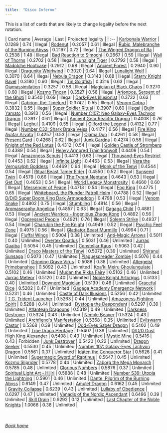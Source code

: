 ```yaml
---
title:  "Disco Inferno"
---
```


This is a list of cards that are likely to change legality before the next rotation.

| Card name | Average | Last | Projected legality |
| :-- |
[Karbonala Warrior](https://db.ygoprodeck.com/card/?search=Karbonala%20Warrior) | 0.1289 | 0.74 | Illegal |
[Rodenut](https://db.ygoprodeck.com/card/?search=Rodenut) | 0.2057 | 0.61 | Illegal |
[Rubic, Malebranche of the Burning Abyss](https://db.ygoprodeck.com/card/?search=Rubic,%20Malebranche%20of%20the%20Burning%20Abyss) | 0.2197 | 0.72 | Illegal |
[The Winged Dragon of Ra](https://db.ygoprodeck.com/card/?search=The%20Winged%20Dragon%20of%20Ra) | 0.2538 | 1.48 | Illegal |
[Bad Reaction to Simochi](https://db.ygoprodeck.com/card/?search=Bad%20Reaction%20to%20Simochi) | 0.2667 | 0.59 | Illegal |
[Wall of Thorns](https://db.ygoprodeck.com/card/?search=Wall%20of%20Thorns) | 0.2702 | 0.58 | Illegal |
[Lunalight Tiger](https://db.ygoprodeck.com/card/?search=Lunalight%20Tiger) | 0.2792 | 0.58 | Illegal |
[Madolche Hootcake](https://db.ygoprodeck.com/card/?search=Madolche%20Hootcake) | 0.2912 | 0.68 | Illegal |
[Ancient Forest](https://db.ygoprodeck.com/card/?search=Ancient%20Forest) | 0.2940 | 0.90 | Illegal |
[Dragunity Whirlwind](https://db.ygoprodeck.com/card/?search=Dragunity%20Whirlwind) | 0.3020 | 0.64 | Illegal |
[Lunalight Wolf](https://db.ygoprodeck.com/card/?search=Lunalight%20Wolf) | 0.3070 | 0.64 | Illegal |
[Nebula Dragon](https://db.ygoprodeck.com/card/?search=Nebula%20Dragon) | 0.3143 | 0.68 | Illegal |
[Starry Knight Rayel](https://db.ygoprodeck.com/card/?search=Starry%20Knight%20Rayel) | 0.3180 | 0.60 | Illegal |
[Tin Goldfish](https://db.ygoprodeck.com/card/?search=Tin%20Goldfish) | 0.3216 | 0.63 | Illegal |
[Ojamassimilation](https://db.ygoprodeck.com/card/?search=Ojamassimilation) | 0.3257 | 0.58 | Illegal |
[Magician of Black Chaos](https://db.ygoprodeck.com/card/?search=Magician%20of%20Black%20Chaos) | 0.3270 | 0.60 | Illegal |
[Kozmo Tincan](https://db.ygoprodeck.com/card/?search=Kozmo%20Tincan) | 0.3527 | 0.56 | Illegal |
[Arionpos, Serpent of the Ghoti](https://db.ygoprodeck.com/card/?search=Arionpos,%20Serpent%20of%20the%20Ghoti) | 0.3540 | 0.69 | Illegal |
[Dark-Eyes Illusionist](https://db.ygoprodeck.com/card/?search=Dark-Eyes%20Illusionist) | 0.3732 | 0.63 | Illegal |
[Gabrion, the Timelord](https://db.ygoprodeck.com/card/?search=Gabrion,%20the%20Timelord) | 0.3742 | 0.55 | Illegal |
[Venom Cobra](https://db.ygoprodeck.com/card/?search=Venom%20Cobra) | 0.3832 | 0.55 | Illegal |
[Super Soldier Ritual](https://db.ygoprodeck.com/card/?search=Super%20Soldier%20Ritual) | 0.3907 | 0.60 | Illegal |
[Bujin Yamato](https://db.ygoprodeck.com/card/?search=Bujin%20Yamato) | 0.3913 | 0.56 | Illegal |
[Number C107: Neo Galaxy-Eyes Tachyon Dragon](https://db.ygoprodeck.com/card/?search=Number%20C107:%20Neo%20Galaxy-Eyes%20Tachyon%20Dragon) | 0.3917 | 0.61 | Illegal |
[Ancient Gear Reactor Dragon](https://db.ygoprodeck.com/card/?search=Ancient%20Gear%20Reactor%20Dragon) | 0.4008 | 0.76 | Illegal |
[Leghul](https://db.ygoprodeck.com/card/?search=Leghul) | 0.4109 | 0.55 | Illegal |
[Gilford the Legend](https://db.ygoprodeck.com/card/?search=Gilford%20the%20Legend) | 0.4132 | 0.77 | Illegal |
[Number C32: Shark Drake Veiss](https://db.ygoprodeck.com/card/?search=Number%20C32:%20Shark%20Drake%20Veiss) | 0.4177 | 0.56 | Illegal |
[Fire King Avatar Arvata](https://db.ygoprodeck.com/card/?search=Fire%20King%20Avatar%20Arvata) | 0.4257 | 0.53 | Illegal |
[Ojama Duo](https://db.ygoprodeck.com/card/?search=Ojama%20Duo) | 0.4261 | 0.58 | Illegal |
[Present Card](https://db.ygoprodeck.com/card/?search=Present%20Card) | 0.4268 | 0.62 | Illegal |
[Junk Gardna](https://db.ygoprodeck.com/card/?search=Junk%20Gardna) | 0.4274 | 0.58 | Illegal |
[Knight of the Red Lotus](https://db.ygoprodeck.com/card/?search=Knight%20of%20the%20Red%20Lotus) | 0.4312 | 0.54 | Illegal |
[Golden Castle of Stromberg](https://db.ygoprodeck.com/card/?search=Golden%20Castle%20of%20Stromberg) | 0.4389 | 0.54 | Illegal |
[Heavy Armored Train Ironwolf](https://db.ygoprodeck.com/card/?search=Heavy%20Armored%20Train%20Ironwolf) | 0.4408 | 0.54 | Illegal |
[Amazoness Scouts](https://db.ygoprodeck.com/card/?search=Amazoness%20Scouts) | 0.4413 | 0.63 | Illegal |
[Thousand-Eyes Restrict](https://db.ygoprodeck.com/card/?search=Thousand-Eyes%20Restrict) | 0.4453 | 0.52 | Illegal |
[Infinite Light](https://db.ygoprodeck.com/card/?search=Infinite%20Light) | 0.4463 | 0.53 | Illegal |
[Vera the Vernusylph Goddess](https://db.ygoprodeck.com/card/?search=Vera%20the%20Vernusylph%20Goddess) | 0.4469 | 0.64 | Illegal |
[Monk of the Tenyi](https://db.ygoprodeck.com/card/?search=Monk%20of%20the%20Tenyi) | 0.4544 | 0.54 | Illegal |
[Ritual Beast Tamer Elder](https://db.ygoprodeck.com/card/?search=Ritual%20Beast%20Tamer%20Elder) | 0.4550 | 0.52 | Illegal |
[Sunseed Twin](https://db.ygoprodeck.com/card/?search=Sunseed%20Twin) | 0.4578 | 0.66 | Illegal |
[The Tyrant Neptune](https://db.ygoprodeck.com/card/?search=The%20Tyrant%20Neptune) | 0.4643 | 0.53 | Illegal |
[Get Out!](https://db.ygoprodeck.com/card/?search=Get%20Out!) | 0.4653 | 0.54 | Illegal |
[World Legacy Monstrosity](https://db.ygoprodeck.com/card/?search=World%20Legacy%20Monstrosity) | 0.4660 | 0.60 | Illegal |
[Messenger of Peace](https://db.ygoprodeck.com/card/?search=Messenger%20of%20Peace) | 0.4718 | 0.54 | Illegal |
[Fog King](https://db.ygoprodeck.com/card/?search=Fog%20King) | 0.4775 | 0.65 | Illegal |
[Whitebeard, the Plunder Patroll Helm](https://db.ygoprodeck.com/card/?search=Whitebeard,%20the%20Plunder%20Patroll%20Helm) | 0.4788 | 0.52 | Illegal |
[D/D/D Super Doom King Dark Armageddon](https://db.ygoprodeck.com/card/?search=D/D/D%20Super%20Doom%20King%20Dark%20Armageddon) | 0.4798 | 0.53 | Illegal |
[Venom Snake](https://db.ygoprodeck.com/card/?search=Venom%20Snake) | 0.4802 | 0.75 | Illegal |
[Stumbling](https://db.ygoprodeck.com/card/?search=Stumbling) | 0.4814 | 0.56 | Illegal |
[Aromaseraphy Angelica](https://db.ygoprodeck.com/card/?search=Aromaseraphy%20Angelica) | 0.4857 | 0.63 | Illegal |
[Gagaga Child](https://db.ygoprodeck.com/card/?search=Gagaga%20Child) | 0.4881 | 0.53 | Illegal |
[Ancient Warriors - Ingenious Zhuge Kong](https://db.ygoprodeck.com/card/?search=Ancient%20Warriors%20-%20Ingenious%20Zhuge%20Kong) | 0.4892 | 0.56 | Illegal |
[Oppressed People](https://db.ygoprodeck.com/card/?search=Oppressed%20People) | 0.4921 | 0.76 | Illegal |
[Solemn Strike](https://db.ygoprodeck.com/card/?search=Solemn%20Strike) | 0.4937 | 0.54 | Illegal |
[Charubin the Fire Knight](https://db.ygoprodeck.com/card/?search=Charubin%20the%20Fire%20Knight) | 0.4949 | 0.52 | Illegal |
[Psychic Feel Zone](https://db.ygoprodeck.com/card/?search=Psychic%20Feel%20Zone) | 0.4975 | 0.56 | Illegal |
[Gladiator Beast Murmillo](https://db.ygoprodeck.com/card/?search=Gladiator%20Beast%20Murmillo) | 0.4994 | 0.71 | Illegal |
[Fluffal Wings](https://db.ygoprodeck.com/card/?search=Fluffal%20Wings) | 0.5004 | 0.38 | Unlimited |
[Anti-Magic Arrows](https://db.ygoprodeck.com/card/?search=Anti-Magic%20Arrows) | 0.5011 | 0.40 | Unlimited |
[Overtex Qoatlus](https://db.ygoprodeck.com/card/?search=Overtex%20Qoatlus) | 0.5031 | 0.46 | Unlimited |
[Jurrac Guaiba](https://db.ygoprodeck.com/card/?search=Jurrac%20Guaiba) | 0.5054 | 0.45 | Unlimited |
[Constellar Kaus](https://db.ygoprodeck.com/card/?search=Constellar%20Kaus) | 0.5063 | 0.42 | Unlimited |
[Draco Masters of the Tenyi](https://db.ygoprodeck.com/card/?search=Draco%20Masters%20of%20the%20Tenyi) | 0.5072 | 0.39 | Unlimited |
[Shiranui Sunsaga](https://db.ygoprodeck.com/card/?search=Shiranui%20Sunsaga) | 0.5073 | 0.47 | Unlimited |
[Plaguespreader Zombie](https://db.ygoprodeck.com/card/?search=Plaguespreader%20Zombie) | 0.5076 | 0.44 | Unlimited |
[Grinning Grave Virus](https://db.ygoprodeck.com/card/?search=Grinning%20Grave%20Virus) | 0.5088 | 0.38 | Unlimited |
[Altergeist Primebanshee](https://db.ygoprodeck.com/card/?search=Altergeist%20Primebanshee) | 0.5092 | 0.43 | Unlimited |
[Koa'ki Meiru Ghoulungulate](https://db.ygoprodeck.com/card/?search=Koa'ki%20Meiru%20Ghoulungulate) | 0.5102 | 0.46 | Unlimited |
[Mudan the Rikka Fairy](https://db.ygoprodeck.com/card/?search=Mudan%20the%20Rikka%20Fairy) | 0.5102 | 0.46 | Unlimited |
[Jurrac Meteor](https://db.ygoprodeck.com/card/?search=Jurrac%20Meteor) | 0.5120 | 0.40 | Unlimited |
[Noble Knight Artorigus](https://db.ygoprodeck.com/card/?search=Noble%20Knight%20Artorigus) | 0.5133 | 0.40 | Unlimited |
[Downerd Magician](https://db.ygoprodeck.com/card/?search=Downerd%20Magician) | 0.5199 | 0.46 | Unlimited |
[Graceful Dice](https://db.ygoprodeck.com/card/?search=Graceful%20Dice) | 0.5202 | 0.47 | Unlimited |
[Gagaga Academy Emergency Network](https://db.ygoprodeck.com/card/?search=Gagaga%20Academy%20Emergency%20Network) | 0.5231 | 0.46 | Unlimited |
[Castle of Dark Illusions](https://db.ygoprodeck.com/card/?search=Castle%20of%20Dark%20Illusions) | 0.5256 | 0.42 | Unlimited |
[T.G. Trident Launcher](https://db.ygoprodeck.com/card/?search=T.G.%20Trident%20Launcher) | 0.5263 | 0.44 | Unlimited |
[Amazoness Fighting Spirit](https://db.ygoprodeck.com/card/?search=Amazoness%20Fighting%20Spirit) | 0.5288 | 0.44 | Unlimited |
[Dystopia the Despondent](https://db.ygoprodeck.com/card/?search=Dystopia%20the%20Despondent) | 0.5297 | 0.39 | Unlimited |
[Atlantean Dragoons](https://db.ygoprodeck.com/card/?search=Atlantean%20Dragoons) | 0.5319 | 0.49 | Unlimited |
[Darkness Destroyer](https://db.ygoprodeck.com/card/?search=Darkness%20Destroyer) | 0.5324 | 0.43 | Unlimited |
[Nimble Beaver](https://db.ygoprodeck.com/card/?search=Nimble%20Beaver) | 0.5324 | 0.43 | Unlimited |
[Archfiend's Manifestation](https://db.ygoprodeck.com/card/?search=Archfiend's%20Manifestation) | 0.5368 | 0.35 | Unlimited |
[Evilswarm Castor](https://db.ygoprodeck.com/card/?search=Evilswarm%20Castor) | 0.5368 | 0.39 | Unlimited |
[Odd-Eyes Saber Dragon](https://db.ygoprodeck.com/card/?search=Odd-Eyes%20Saber%20Dragon) | 0.5402 | 0.49 | Unlimited |
[True Draco Heritage](https://db.ygoprodeck.com/card/?search=True%20Draco%20Heritage) | 0.5407 | 0.39 | Unlimited |
[D/D/D Gust High King Alexander](https://db.ygoprodeck.com/card/?search=D/D/D%20Gust%20High%20King%20Alexander) | 0.5408 | 0.43 | Unlimited |
[Mystic Mine](https://db.ygoprodeck.com/card/?search=Mystic%20Mine) | 0.5416 | 0.43 | Forbidden |
[Junk Destroyer](https://db.ygoprodeck.com/card/?search=Junk%20Destroyer) | 0.5420 | 0.22 | Unlimited |
[Dragon Seeker](https://db.ygoprodeck.com/card/?search=Dragon%20Seeker) | 0.5530 | 0.45 | Unlimited |
[Number 107: Galaxy-Eyes Tachyon Dragon](https://db.ygoprodeck.com/card/?search=Number%20107:%20Galaxy-Eyes%20Tachyon%20Dragon) | 0.5561 | 0.37 | Unlimited |
[Idaten the Conqueror Star](https://db.ygoprodeck.com/card/?search=Idaten%20the%20Conqueror%20Star) | 0.5626 | 0.41 | Unlimited |
[Supermagic Sword of Raptinus](https://db.ygoprodeck.com/card/?search=Supermagic%20Sword%20of%20Raptinus) | 0.5647 | 0.45 | Unlimited |
[Kozmo Sliprider](https://db.ygoprodeck.com/card/?search=Kozmo%20Sliprider) | 0.5778 | 0.44 | Unlimited |
[Zaborg the Mega Monarch](https://db.ygoprodeck.com/card/?search=Zaborg%20the%20Mega%20Monarch) | 0.5785 | 0.48 | Unlimited |
[Glorious Numbers](https://db.ygoprodeck.com/card/?search=Glorious%20Numbers) | 0.5876 | 0.37 | Unlimited |
[Spiritual Light Art - Hijiri](https://db.ygoprodeck.com/card/?search=Spiritual%20Light%20Art%20-%20Hijiri) | 0.5888 | 0.48 | Unlimited |
[Number S39: Utopia the Lightning](https://db.ygoprodeck.com/card/?search=Number%20S39:%20Utopia%20the%20Lightning) | 0.5901 | 0.46 | Unlimited |
[Dante, Pilgrim of the Burning Abyss](https://db.ygoprodeck.com/card/?search=Dante,%20Pilgrim%20of%20the%20Burning%20Abyss) | 0.6149 | 0.47 | Unlimited |
[Amulet Dragon](https://db.ygoprodeck.com/card/?search=Amulet%20Dragon) | 0.6162 | 0.45 | Unlimited |
[Gravity Collapse](https://db.ygoprodeck.com/card/?search=Gravity%20Collapse) | 0.6239 | 0.43 | Unlimited |
[Lullaby of Obedience](https://db.ygoprodeck.com/card/?search=Lullaby%20of%20Obedience) | 0.6297 | 0.47 | Unlimited |
[Vanadis of the Nordic Ascendant](https://db.ygoprodeck.com/card/?search=Vanadis%20of%20the%20Nordic%20Ascendant) | 0.6496 | 0.39 | Unlimited |
[Skill Drain](https://db.ygoprodeck.com/card/?search=Skill%20Drain) | 0.9292 | 0.12 | Unlimited |
[Last Chapter of the Noble Knights](https://db.ygoprodeck.com/card/?search=Last%20Chapter%20of%20the%20Noble%20Knights) | 1.0066 | 0.38 | Unlimited |

<br>

###### [Back home](index)